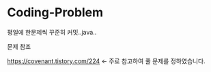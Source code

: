 # Coding-Problem
평일에 한문제씩 꾸준히 커밋..java..

문제 참조

https://covenant.tistory.com/224 <- 주로 참고하여 풀 문제를 정하였습니다.
